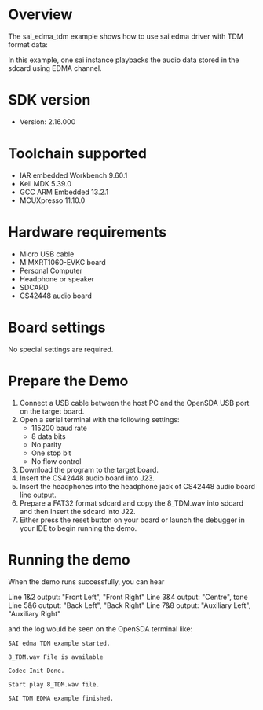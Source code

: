 Overview
========
The sai_edma_tdm example shows how to use sai edma driver with TDM format data:

In this example, one sai instance playbacks the audio data stored in the sdcard using EDMA channel.

SDK version
===========
- Version: 2.16.000

Toolchain supported
===================
- IAR embedded Workbench  9.60.1
- Keil MDK  5.39.0
- GCC ARM Embedded  13.2.1
- MCUXpresso  11.10.0

Hardware requirements
=====================
- Micro USB cable
- MIMXRT1060-EVKC board
- Personal Computer
- Headphone or speaker
- SDCARD
- CS42448 audio board

Board settings
==============
No special settings are required.

Prepare the Demo
================
1.  Connect a USB cable between the host PC and the OpenSDA USB port on the target board.
2.  Open a serial terminal with the following settings:
    - 115200 baud rate
    - 8 data bits
    - No parity
    - One stop bit
    - No flow control
3.  Download the program to the target board.
4.  Insert the CS42448 audio board into J23.
5.  Insert the headphones into the headphone jack of CS42448 audio board line output.
6.  Prepare a FAT32 format sdcard and copy the 8_TDM.wav into sdcard and then Insert the sdcard into J22.
7.  Either press the reset button on your board or launch the debugger in your IDE to begin running the demo.

Running the demo
================
When the demo runs successfully, you can hear

Line 1&2 output: "Front Left", "Front Right"
Line 3&4 output: "Centre", tone
Line 5&6 output: "Back Left", "Back Right"
Line 7&8 output: "Auxiliary Left", "Auxiliary Right"

and the log would be seen on the OpenSDA terminal like:
~~~~~~~~~~~~~~~~~~~
SAI edma TDM example started.

8_TDM.wav File is available

Codec Init Done.

Start play 8_TDM.wav file.

SAI TDM EDMA example finished.
~~~~~~~~~~~~~~~~~~~
